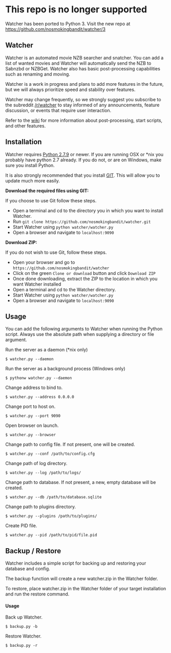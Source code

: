 # This repo is no longer supported
Watcher has been ported to Python 3. Visit the new repo at https://github.com/nosmokingbandit/watcher/3

## Watcher

Watcher is an automated movie NZB searcher and snatcher. You can add a list of wanted movies and Watcher will automatically send the NZB to Sabnzbd or NZBGet. Watcher also has basic post-processing capabilities such as renaming and moving.

Watcher is a work in progress and plans to add more features in the future, but we will always prioritize speed and stability over features.

Watcher may change frequently, so we strongly suggest you subscribe to the subreddit [/r/watcher](https://www.reddit.com/r/watcher/) to stay informed of any announcements, feature discussion, or events that require user interaction.

Refer to the [wiki](https://github.com/nosmokingbandit/watcher/wiki) for more information about post-processing, start scripts, and other features.

## Installation

Watcher requires [Python 2.7.9](https://www.python.org/) or newer. If you are running OSX or *nix you probably have python 2.7 already. If you do not, or are on Windows, make sure you install Python.

It is also strongly recommended that you install [GIT](http://git-scm.com/). This will allow you to update much more easily.

**Download the required files using GIT:**

If you choose to use Git follow these steps.

* Open a terminal and cd to the directory you in which you want to install Watcher.
* Run `git clone https://github.com/nosmokingbandit/watcher.git`
* Start Watcher using `python watcher/watcher.py`
* Open a browser and navigate to `localhost:9090`

**Download ZIP:**

If you do not wish to use Git, follow these steps.

* Open your browser and go to `https://github.com/nosmokingbandit/watcher`
* Click on the green `Clone or download` button and click `Download ZIP`
* Once done downloading, extract the ZIP to the location in which you want Watcher installed
* Open a terminal and cd to the Watcher directory.
* Start Watcher using `python watcher/watcher.py`
* Open a browser and navigate to `localhost:9090`


## Usage

You can add the following arguments to Watcher when running the Python script.
Always use the absolute path when supplying a directory or file argument.

Run the server as a daemon (*nix only)

`$ watcher.py --daemon`

Run the server as a background process (Windows only)

`$ pythonw watcher.py --daemon`

Change address to bind to.

`$ watcher.py --address 0.0.0.0`

Change port to host on.

`$ watcher.py --port 9090`

Open browser on launch.

`$ watcher.py --browser`

Change path to config file. If not present, one will be created.

`$ watcher.py --conf /path/to/config.cfg`

Change path of log directory.

`$ watcher.py --log /path/to/logs/`

Change path to database. If not present, a new, empty database will be created.

`$ watcher.py --db /path/to/database.sqlite`

Change path to plugins directory.

`$ watcher.py --plugins /path/to/plugins/`

Create PID file.

`$ watcher.py --pid /path/to/pid/file.pid`

## Backup / Restore

Watcher includes a simple script for backing up and restoring your database and config.

The backup function will create a new watcher.zip in the Watcher folder.

To restore, place watcher.zip in the Watcher folder of your target installation and run the restore command.

#### Usage
Back up Watcher.

`$ backup.py -b`

Restore Watcher.

`$ backup.py -r`
